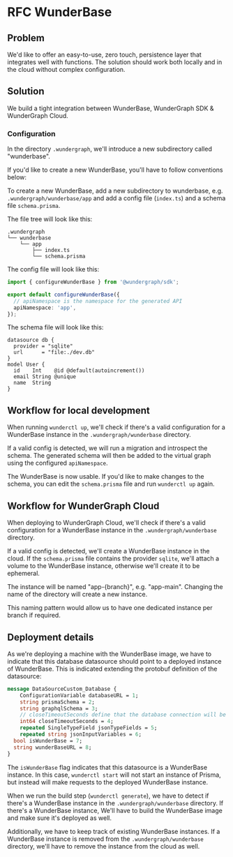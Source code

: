# RFC WunderBase

## Problem

We'd like to offer an easy-to-use, zero touch, persistence layer that integrates well with functions.
The solution should work both locally and in the cloud without complex configuration.

## Solution

We build a tight integration between WunderBase, WunderGraph SDK & WunderGraph Cloud.

### Configuration

In the directory `.wundergraph`,
we'll introduce a new subdirectory called "wunderbase".

If you'd like to create a new WunderBase, you'll have to follow conventions below:

To create a new WunderBase,
add a new subdirectory to wunderbase, e.g. `.wundergraph/wunderbase/app` and add a config file (`index.ts`) and a schema file `schema.prisma`.

The file tree will look like this:

```
.wundergraph
└── wunderbase
    └── app
        ├── index.ts
        └── schema.prisma
```

The config file will look like this:

```ts
import { configureWunderBase } from '@wundergraph/sdk';

export default configureWunderBase({
  // apiNamespace is the namespace for the generated API
  apiNamespace: 'app',
});
```

The schema file will look like this:

```prisma
datasource db {
  provider = "sqlite"
  url      = "file:./dev.db"
}
model User {
  id    Int    @id @default(autoincrement())
  email String @unique
  name  String
}
```

## Workflow for local development

When running `wunderctl up`,
we'll check if there's a valid configuration for a WunderBase instance in the `.wundergraph/wunderbase` directory.

If a valid config is detected,
we will run a migration and introspect the schema.
The generated schema will then be added to the virtual graph using the configured `apiNamespace`.

The WunderBase is now usable.
If you'd like to make changes to the schema,
you can edit the `schema.prisma` file and run `wunderctl up` again.

## Workflow for WunderGraph Cloud

When deploying to WunderGraph Cloud,
we'll check if there's a valid configuration for a WunderBase instance in the `.wundergraph/wunderbase` directory.

If a valid config is detected,
we'll create a WunderBase instance in the cloud.
If the `schema.prisma` file contains the provider `sqlite`,
we'll attach a volume to the WunderBase instance,
otherwise we'll create it to be ephemeral.

The instance will be named "app-{branch}", e.g. "app-main".
Changing the name of the directory will create a new instance.

This naming pattern would allow us to have one dedicated instance per branch if required.

## Deployment details

As we're deploying a machine with the WunderBase image,
we have to indicate that this database datasource should point to a deployed instance of WunderBase.
This is indicated extending the protobuf definition of the datasource:

```protobuf
message DataSourceCustom_Database {
	ConfigurationVariable databaseURL = 1;
	string prismaSchema = 2;
	string graphqlSchema = 3;
	// closeTimeoutSeconds define that the database connection will be closed after the given amount of seconds of inactivity
	int64 closeTimeoutSeconds = 4;
	repeated SingleTypeField jsonTypeFields = 5;
	repeated string jsonInputVariables = 6;
  bool isWunderBase = 7;
  string wunderBaseURL = 8;
}
```

The `isWunderBase` flag indicates that this datasource is a WunderBase instance.
In this case, `wunderctl start` will not start an instance of Prisma,
but instead will make requests to the deployed WunderBase instance.

When we run the build step (`wunderctl generate`),
we have to detect if there's a WunderBase instance in the `.wundergraph/wunderbase` directory.
If there's a WunderBase instance,
We'll have to build the WunderBase image and make sure it's deployed as well.

Additionally, we have to keep track of existing WunderBase instances.
If a WunderBase instance is removed from the `.wundergraph/wunderbase` directory,
we'll have to remove the instance from the cloud as well.
